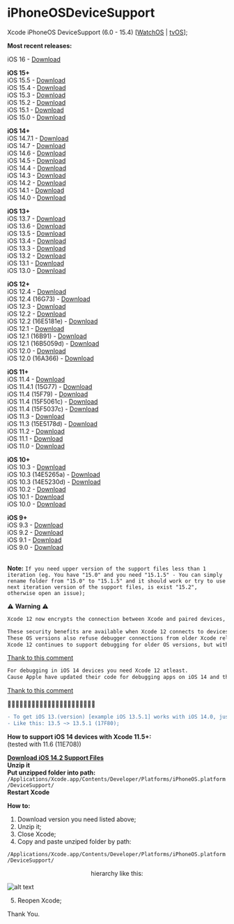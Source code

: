 # iPhoneOSDeviceSupport
Xcode iPhoneOS DeviceSupport (6.0 - 15.4)
[[WatchOS](https://github.com/filsv/watchOSDeviceSupport) | [tvOS](https://github.com/filsv/TVOSDeviceSupport)];

**Most recent releases:**</br>

iOS 16 - [Download](https://github.com/Tang1705/iOSDeviceSupport/blob/master/16.zip) </br>

**iOS 15+**</br>
iOS 15.5 - [Download](https://github.com/Tang1705/iOSDeviceSupport/blob/master/15.5.zip) </br>
iOS 15.4 - [Download](https://github.com/filsv/iPhoneOSDeviceSupport/raw/master/15.4.zip) </br>
iOS 15.3 - [Download](https://github.com/filsv/iPhoneOSDeviceSupport/raw/master/15.3.zip) </br>
iOS 15.2 - [Download](https://github.com/filsv/iPhoneOSDeviceSupport/raw/master/15.2.zip) </br>
iOS 15.1 - [Download](https://github.com/filsv/iPhoneOSDeviceSupport/raw/master/15.1%20(19B74).zip) </br>
iOS 15.0 - [Download](https://github.com/filsv/iPhoneOSDeviceSupport/raw/master/15.0.zip) </br>

**iOS 14+**</br>
iOS 14.7.1 - [Download](https://github.com/filsv/iPhoneOSDeviceSupport/raw/master/14.7.1.zip) </br>
iOS 14.7 - [Download](https://github.com/filsv/iPhoneOSDeviceSupport/raw/master/14.7.zip) </br>
iOS 14.6 - [Download](https://github.com/filsv/iPhoneOSDeviceSupport/raw/master/14.6.zip) </br>
iOS 14.5 - [Download](https://github.com/filsv/iPhoneOSDeviceSupport/raw/master/14.5.zip) </br>
iOS 14.4 - [Download](https://github.com/filsv/iPhoneOSDeviceSupport/raw/master/14.4.zip) </br>
iOS 14.3 - [Download](https://github.com/filsv/iPhoneOSDeviceSupport/raw/master/14.3.zip) </br>
iOS 14.2 - [Download](https://github.com/filsv/iPhoneOSDeviceSupport/raw/master/14.2.zip) </br>
iOS 14.1 - [Download](https://github.com/filsv/iPhoneOSDeviceSupport/raw/master/14.1.zip) </br>
iOS 14.0 - [Download](https://github.com/filsv/iPhoneOSDeviceSupport/raw/master/14.0.zip) </br>

**iOS 13+**</br>
iOS 13.7 - [Download](https://github.com/filsv/iPhoneOSDeviceSupport/raw/master/13.7.zip) </br>
iOS 13.6 - [Download](https://github.com/filsv/iPhoneOSDeviceSupport/raw/master/13.6.zip) </br>
iOS 13.5 - [Download](https://github.com/filsv/iPhoneOSDeviceSupport/raw/master/13.5.zip) </br>
iOS 13.4 - [Download](https://github.com/filsv/iPhoneOSDeviceSupport/raw/master/13.4.zip) </br>
iOS 13.3 - [Download](https://github.com/filsv/iPhoneOSDeviceSupport/raw/master/13.3.zip) </br>
iOS 13.2 - [Download](https://github.com/filsv/iPhoneOSDeviceSupport/raw/master/13.2.zip) </br>
iOS 13.1 - [Download](https://github.com/filsv/iPhoneOSDeviceSupport/raw/master/13.1.zip) </br>
iOS 13.0 - [Download](https://github.com/filsv/iPhoneOSDeviceSupport/raw/master/13.0.zip) </br>

**iOS 12+**</br>
iOS 12.4 - [Download](https://github.com/filsv/iPhoneOSDeviceSupport/raw/master/12.4.zip) </br>
iOS 12.4 (16G73) - [Download](https://github.com/filsv/iPhoneOSDeviceSupport/raw/master/12.4%20(16G73).zip) </br>
iOS 12.3 - [Download](https://github.com/filsv/iPhoneOSDeviceSupport/raw/master/12.3.zip) </br>
iOS 12.2 - [Download](https://github.com/filsv/iPhoneOSDeviceSupport/raw/master/12.2.zip) </br>
iOS 12.2 (16E5181e) - [Download](https://github.com/filsv/iPhoneOSDeviceSupport/raw/master/12.1%20(16B91).zip) </br>
iOS 12.1 - [Download](https://github.com/filsv/iPhoneOSDeviceSupport/raw/master/12.1.zip) </br>
iOS 12.1 (16B91) - [Download](https://github.com/filsv/iPhoneOSDeviceSupport/raw/master/12.1%20(16B91).zip) </br>
iOS 12.1 (16B5059d) - [Download](https://github.com/filsv/iPhoneOSDeviceSupport/raw/master/12.1%20(16B5059d).zip) </br>
iOS 12.0 - [Download](https://github.com/filsv/iPhoneOSDeviceSupport/raw/master/12.0.zip) </br>
iOS 12.0 (16A366) - [Download](https://github.com/filsv/iPhoneOSDeviceSupport/raw/master/12.0%20(16A366).zip) </br>

**iOS 11+**</br>
iOS 11.4 - [Download](https://github.com/filsv/iPhoneOSDeviceSupport/raw/master/11.4.zip) </br>
iOS 11.4.1 (15G77) - [Download](https://github.com/filsv/iPhoneOSDeviceSupport/raw/master/11.4.1%20(15G77).zip) </br>
iOS 11.4 (15F79) - [Download](https://github.com/filsv/iPhoneOSDeviceSupport/raw/master/11.4%20(15F79).zip) </br>
iOS 11.4 (15F5061c) - [Download](https://github.com/filsv/iPhoneOSDeviceSupport/raw/master/11.4%20(15F5061c).zip) </br>
iOS 11.4 (15F5037c) - [Download](https://github.com/filsv/iPhoneOSDeviceSupport/raw/master/11.4%20(15F5037c).zip) </br>
iOS 11.3 - [Download](https://github.com/filsv/iPhoneOSDeviceSupport/raw/master/11.3.zip) </br>
iOS 11.3 (15E5178d) - [Download](https://github.com/filsv/iPhoneOSDeviceSupport/raw/master/11.3%20(15E5178d).zip) </br>
iOS 11.2 - [Download](https://github.com/filsv/iPhoneOSDeviceSupport/raw/master/11.2.zip) </br>
iOS 11.1 - [Download](https://github.com/filsv/iPhoneOSDeviceSupport/raw/master/11.1.zip) </br>
iOS 11.0 - [Download](https://github.com/filsv/iPhoneOSDeviceSupport/raw/master/11.0.zip) </br>

**iOS 10+**</br>
iOS 10.3 - [Download](https://github.com/filsv/iPhoneOSDeviceSupport/raw/master/10.3.zip) </br>
iOS 10.3 (14E5265a) - [Download](https://github.com/filsv/iPhoneOSDeviceSupport/raw/master/10.3%20(14E5265a).zip) </br>
iOS 10.3 (14E5230d) - [Download](https://github.com/filsv/iPhoneOSDeviceSupport/raw/master/10.3%20(14E5230d).zip) </br>
iOS 10.2 - [Download](https://github.com/filsv/iPhoneOSDeviceSupport/raw/master/10.2.zip) </br>
iOS 10.1 - [Download](https://github.com/filsv/iPhoneOSDeviceSupport/raw/master/10.1.zip) </br>
iOS 10.0 - [Download](https://github.com/filsv/iPhoneOSDeviceSupport/raw/master/10.0.zip) </br>


**iOS 9+**</br>
iOS 9.3 - [Download](https://github.com/filsv/iPhoneOSDeviceSupport/raw/master/9.3.zip) </br>
iOS 9.2 - [Download](https://github.com/filsv/iPhoneOSDeviceSupport/raw/master/9.2.zip) </br>
iOS 9.1 - [Download](https://github.com/filsv/iPhoneOSDeviceSupport/raw/master/9.1.zip) </br>
iOS 9.0 - [Download](https://github.com/filsv/iPhoneOSDeviceSupport/raw/master/9.0.zip) </br>
</br>

**Note:**
`
If you need upper version of the support files less than 1 iteration (eg. You have "15.0" and you need "15.1.5" - You can simply rename folder from "15.0" to "15.1.5" and it should work or try to use next iteration version of the support files, is exist "15.2", otherwise open an issue);
`

⚠️  **Warning** ⚠️
</br>
```diff
Xcode 12 now encrypts the connection between Xcode and paired devices, protecting against an attacker in a privileged network position executing arbitrary code on connected iOS, iPadOS, watchOS, or tvOS devices during a remote debug session. (60386733)

These security benefits are available when Xcode 12 connects to devices running iOS 14, iPadOS 14, watchOS 7, tvOS 14, or later versions. 
These OS versions also refuse debugger connections from older Xcode releases. 
Xcode 12 continues to support debugging for older OS versions, but without the new encryption. 
```
[Thank to this comment](https://github.com/filsv/iPhoneOSDeviceSupport/issues/69#issuecomment-694508149) </br>

```diff
For debugging in iOS 14 devices you need Xcode 12 atleast. 
Cause Apple have updated their code for debugging apps on iOS 14 and that is not compatible on older version of Xcode.
```
[Thank to this comment](https://github.com/filsv/iPhoneOSDeviceSupport/issues/76#issuecomment-735321146)

🚩🚩🚩🚩🚩🚩🚩🚩🚩🚩🚩🚩🚩🚩🚩🚩🚩🚩🚩🚩🚩🚩
```diff
- To get iOS 13.(version) [example iOS 13.5.1] works with iOS 14.0, just rename a folder.
- Like this: 13.5 ~> 13.5.1 (17F80);
```

**How to support iOS 14 devices with Xcode 11.5+:**</br> (tested with 11.6 (11E708))

**[Download iOS 14.2 Support Files](https://github.com/filsv/iPhoneOSDeviceSupport/raw/master/14.2.zip)** </br>
**Unzip it**</br>
**Put unzipped folder into path:**</br>
```/Applications/Xcode.app/Contents/Developer/Platforms/iPhoneOS.platform/DeviceSupport/```</br>
**Restart Xcode**</br>

**How to:**

1) Download version you need listed above;
2) Unzip it;
3) Close Xcode;
4) Copy and paste unziped folder by path:

```/Applications/Xcode.app/Contents/Developer/Platforms/iPhoneOS.platform/DeviceSupport/```

<p align="center">hierarchy like this:</p>

![alt text](https://github.com/filsv/iPhoneOSDeviceSupport/raw/master/Screen%20Shot%202019-08-02%20at%2015.09.55.png)

5) Reopen Xcode;

Thank You.
